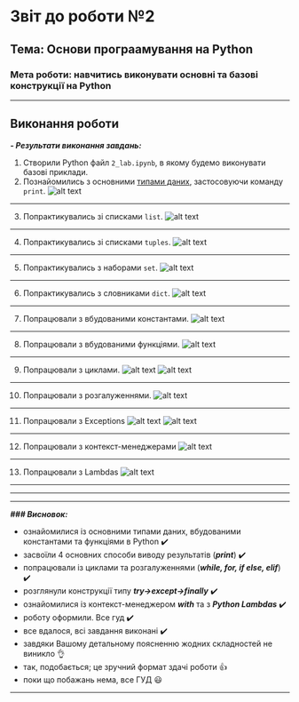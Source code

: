 # Звіт до роботи №2
## Тема: Основи програамування на Python
### Мета роботи: навчитись виконувати основні та базові конструкції на Python
---
## **Виконання роботи**

***- Результати виконання завдань:***


1. Створили Python файл `2_lab.ipynb`, в якому будемо виконувати базові приклади.
2. Познайомились з основними [типами даних](https://docs.python.org/3.10/library/stdtypes.html#numeric-types-int-float-complex), застосовуючи команду `print`.
    ![alt text](https://github.com/KhrystynaKlym/2022_kn320_oop/raw/main/2_lab/screenshots/print.png "Результат роботи з типами даних та командою print")
_________________
3. Попрактикувались зі списками `list`.
    ![alt text](https://github.com/KhrystynaKlym/2022_kn320_oop/raw/main/2_lab/screenshots/list.png "Результат роботи із списками list")
________________
4. Попрактикувались зі списками `tuples`.
    ![alt text](https://github.com/KhrystynaKlym/2022_kn320_oop/raw/main/2_lab/screenshots/tuples.png "Результат роботи із списками tuples")
________________
5. Попрактикувались з наборами `set`.
    ![alt text](https://github.com/KhrystynaKlym/2022_kn320_oop/raw/main/2_lab/screenshots/set.png "Результат роботи з наборами set")
_______________
6. Попрактикувались з словниками `dict`.
    ![alt text](https://github.com/KhrystynaKlym/2022_kn320_oop/raw/main/2_lab/screenshots/dict.png "Результат роботи із словниками dict")
_______________
7. Попрацювали з вбудованими константами.
    ![alt text](https://github.com/KhrystynaKlym/2022_kn320_oop/raw/main/2_lab/screenshots/const.png "Результат роботи з вбудованими константами")
_________________
8. Попрацювали з вбудованими функціями.
    ![alt text](https://github.com/KhrystynaKlym/2022_kn320_oop/raw/main/2_lab/screenshots/funct.png "Результат роботи з вбудованими функціями")
__________________
9. Попрацювали з циклами.
    ![alt text](https://github.com/KhrystynaKlym/2022_kn320_oop/raw/main/2_lab/screenshots/cykl1.png "Результат роботи з циклами")
    ![alt text](https://github.com/KhrystynaKlym/2022_kn320_oop/raw/main/2_lab/screenshots/cykl2.png "Результат роботи з циклами")
_____________________
10. Попрацювали з розгалуженнями.
    ![alt text](https://github.com/KhrystynaKlym/2022_kn320_oop/raw/main/2_lab/screenshots/rozgal.png "Результат роботи з розгалуженнями")
________________
11. Попрацювали з Exceptions
    ![alt text](https://github.com/KhrystynaKlym/2022_kn320_oop/raw/main/2_lab/screenshots/except.png "Результат роботи з Exceptions")
    ![alt text](https://github.com/KhrystynaKlym/2022_kn320_oop/raw/main/2_lab/screenshots/except1.png "Результат роботи з Exceptions")
______________
12. Попрацювали з контекст-менеджерами
    ![alt text](https://github.com/KhrystynaKlym/2022_kn320_oop/raw/main/2_lab/screenshots/mened.png "Результат роботи з контекст-менеджерами")  
_____________________
13. Попрацювали з Lambdas
    ![alt text](https://github.com/KhrystynaKlym/2022_kn320_oop/raw/main/2_lab/screenshots/lambda.png "Результат роботи з Lambdas")
______
______
_____
  
***### Висновок:***

- ознайомилися із основними типами даних, вбудованими константами та функціями в Python :heavy_check_mark:
- засвоїли 4 основних способи виводу результатів (***print***) :heavy_check_mark:
- попрацювали із циклами та розгалуженнями (***while, for, if  else, elif***) :heavy_check_mark:
- розглянули конструкції типу ***try->except->finally*** :heavy_check_mark:
- ознайомилися із контекст-менеджером ***with*** та з ***Python Lambdas*** :heavy_check_mark:
- роботу оформили. Все гуд :heavy_check_mark:
- все вдалося, всі завдання виконані :heavy_check_mark:
- завдяки Вашому детальному поясненню жодних складностей не виникло :ok_hand:
- так, подобається; це зручний формат здачі роботи :thumbsup:
- поки що побажань нема, все ГУД :smiley:
---


